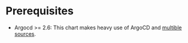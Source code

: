# Prerequisites
- Argocd >= 2.6: This chart makes heavy use of ArgoCD and [multible sources](https://argo-cd.readthedocs.io/en/stable/user-guide/multiple_sources/).